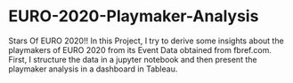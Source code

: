 # EURO-2020-Playmaker-Analysis
Stars Of EURO 2020!!
In this Project, I try to derive some insights about the playmakers of EURO 2020 from its Event Data obtained from fbref.com.
First, I structure the data in a jupyter notebook and then present the playmaker analysis in a dashboard in Tableau.
